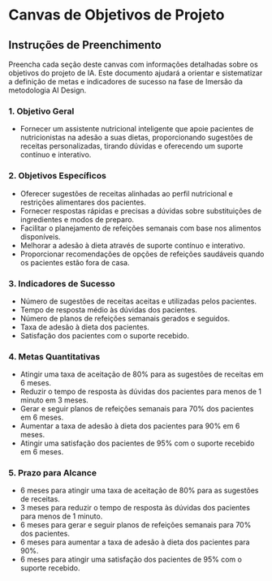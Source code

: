 # Canvas de Objetivos de Projeto

## Instruções de Preenchimento

Preencha cada seção deste canvas com informações detalhadas sobre os objetivos do projeto de IA. Este documento ajudará a orientar e sistematizar a definição de metas e indicadores de sucesso na fase de Imersão da metodologia AI Design.

### 1. Objetivo Geral

- Fornecer um assistente nutricional inteligente que apoie pacientes de nutricionistas na adesão a suas dietas, proporcionando sugestões de receitas personalizadas, tirando dúvidas e oferecendo um suporte contínuo e interativo.

### 2. Objetivos Específicos

- Oferecer sugestões de receitas alinhadas ao perfil nutricional e restrições alimentares dos pacientes.
- Fornecer respostas rápidas e precisas a dúvidas sobre substituições de ingredientes e modos de preparo.
- Facilitar o planejamento de refeições semanais com base nos alimentos disponíveis.
- Melhorar a adesão à dieta através de suporte contínuo e interativo.
- Proporcionar recomendações de opções de refeições saudáveis quando os pacientes estão fora de casa.

### 3. Indicadores de Sucesso

- Número de sugestões de receitas aceitas e utilizadas pelos pacientes.
- Tempo de resposta médio às dúvidas dos pacientes.
- Número de planos de refeições semanais gerados e seguidos.
- Taxa de adesão à dieta dos pacientes.
- Satisfação dos pacientes com o suporte recebido.

### 4. Metas Quantitativas

- Atingir uma taxa de aceitação de 80% para as sugestões de receitas em 6 meses.
- Reduzir o tempo de resposta às dúvidas dos pacientes para menos de 1 minuto em 3 meses.
- Gerar e seguir planos de refeições semanais para 70% dos pacientes em 6 meses.
- Aumentar a taxa de adesão à dieta dos pacientes para 90% em 6 meses.
- Atingir uma satisfação dos pacientes de 95% com o suporte recebido em 6 meses.

### 5. Prazo para Alcance

- 6 meses para atingir uma taxa de aceitação de 80% para as sugestões de receitas.
- 3 meses para reduzir o tempo de resposta às dúvidas dos pacientes para menos de 1 minuto.
- 6 meses para gerar e seguir planos de refeições semanais para 70% dos pacientes.
- 6 meses para aumentar a taxa de adesão à dieta dos pacientes para 90%.
- 6 meses para atingir uma satisfação dos pacientes de 95% com o suporte recebido.

